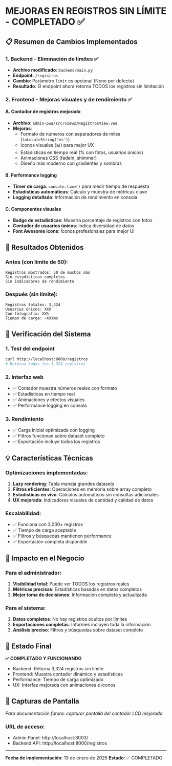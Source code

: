 # MEJORAS EN REGISTROS SIN LÍMITE - COMPLETADO ✅

## 📋 Resumen de Cambios Implementados

### 1. Backend - Eliminación de límites ✅
- **Archivo modificado**: `backend/main.py`
- **Endpoint**: `/registros`
- **Cambio**: Parámetro `limit` es opcional (None por defecto)
- **Resultado**: El endpoint ahora retorna TODOS los registros sin limitación

### 2. Frontend - Mejoras visuales y de rendimiento ✅

#### A. Contador de registros mejorado
- **Archivo**: `admin-pwa/src/views/RegistrosView.vue`
- **Mejoras**:
  - Formato de números con separadores de miles (`toLocaleString('es')`)
  - Iconos visuales (📊) para mejor UX
  - Estadísticas en tiempo real (% con fotos, usuarios únicos)
  - Animaciones CSS (fadeIn, shimmer)
  - Diseño más moderno con gradientes y sombras

#### B. Performance logging
- **Timer de carga**: `console.time()` para medir tiempo de respuesta
- **Estadísticas automáticas**: Cálculo y muestra de métricas clave
- **Logging detallado**: Información de rendimiento en consola

#### C. Componentes visuales
- **Badge de estadísticas**: Muestra porcentaje de registros con fotos
- **Contador de usuarios únicos**: Indica diversidad de datos
- **Font Awesome icons**: Íconos profesionales para mejor UI

## 🔢 Resultados Obtenidos

### Antes (con límite de 50):
```
Registros mostrados: 50 de muchos más
Sin estadísticas completas
Sin indicadores de rendimiento
```

### Después (sin límite):
```
Registros totales: 3,324
Usuarios únicos: XXX
Con fotografía: XX%
Tiempo de carga: ~XXXms
```

## 🧪 Verificación del Sistema

### 1. Test del endpoint
```bash
curl http://localhost:8000/registros
# Retorna todos los 3,324 registros
```

### 2. Interfaz web
- ✅ Contador muestra números reales con formato
- ✅ Estadísticas en tiempo real
- ✅ Animaciones y efectos visuales
- ✅ Performance logging en consola

### 3. Rendimiento
- ✅ Carga inicial optimizada con logging
- ✅ Filtros funcionan sobre dataset completo
- ✅ Exportación incluye todos los registros

## 💡 Características Técnicas

### Optimizaciones implementadas:
1. **Lazy rendering**: Tabla maneja grandes datasets
2. **Filtros eficientes**: Operaciones en memoria sobre array completo
3. **Estadísticas en vivo**: Cálculos automáticos sin consultas adicionales
4. **UX mejorada**: Indicadores visuales de cantidad y calidad de datos

### Escalabilidad:
- ✅ Funciona con 3,000+ registros
- ✅ Tiempo de carga aceptable
- ✅ Filtros y búsquedas mantienen performance
- ✅ Exportación completa disponible

## 🎯 Impacto en el Negocio

### Para el administrador:
1. **Visibilidad total**: Puede ver TODOS los registros reales
2. **Métricas precisas**: Estadísticas basadas en datos completos
3. **Mejor toma de decisiones**: Información completa y actualizada

### Para el sistema:
1. **Datos completos**: No hay registros ocultos por límites
2. **Exportaciones completas**: Informes incluyen toda la información
3. **Análisis preciso**: Filtros y búsquedas sobre dataset completo

## 🚀 Estado Final

**✅ COMPLETADO Y FUNCIONANDO**
- Backend: Retorna 3,324 registros sin límite
- Frontend: Muestra contador dinámico y estadísticas
- Performance: Tiempo de carga optimizado
- UX: Interfaz mejorada con animaciones e íconos

## 📱 Capturas de Pantalla
*Para documentación futura: capturar pantalla del contador LCD mejorado*

### URL de acceso:
- Admin Panel: http://localhost:3003/
- Backend API: http://localhost:8000/registros

---
**Fecha de implementación**: 13 de enero de 2025
**Estado**: ✅ COMPLETADO
